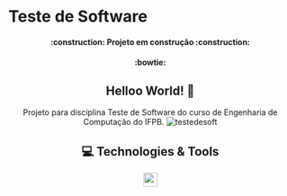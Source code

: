 # Teste de Software

<h4 align="center">     :construction:  Projeto em construção  :construction:</h4>

<h4 align="center"> :bowtie: </h4> <span align="center">

##   Helloo World! 👋  </span>

  Projeto para disciplina Teste de Software do curso de Engenharia de Computação do IFPB. 
  ![testedesoft](https://user-images.githubusercontent.com/55002353/199055547-69da131d-8e43-4c9f-8ea8-4b8c9b0e6d5c.jpeg)

## 💻 Technologies & Tools

<p align="center">
  
 <img src="https://img.shields.io/badge/-JAVA-CB3837?style=flat-square&logo=java&logoColor=white" height="25"/>
 </p>
